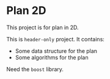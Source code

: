 # Plan 2D

This project is for plan in 2D.

This is `header-only` project. It contains:

* Some data structure for the plan
* Some algorithms for the plan

Need the `boost` library.
